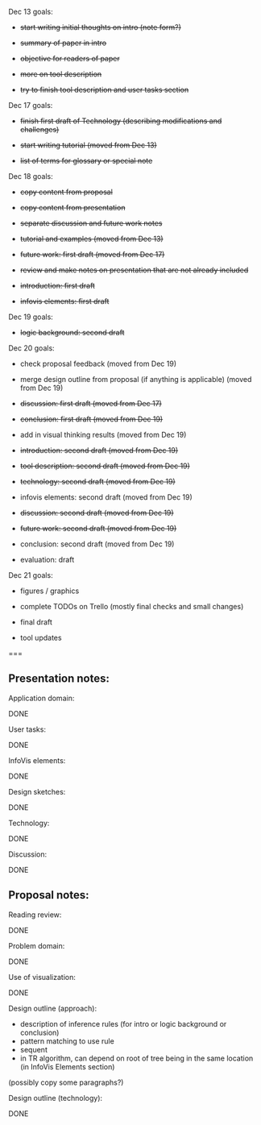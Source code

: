 Dec 13 goals:

- ~~start writing initial thoughts on intro (note form?)~~

- ~~summary of paper in intro~~

- ~~objective for readers of paper~~

- ~~more on tool description~~

- ~~try to finish tool description and user tasks section~~



Dec 17 goals:

- ~~finish first draft of Technology (describing modifications and challenges)~~

- ~~start writing tutorial (moved from Dec 13)~~

- ~~list of terms for glossary or special note~~



Dec 18 goals:

- ~~copy content from proposal~~

- ~~copy content from presentation~~

- ~~separate discussion and future work notes~~

- ~~tutorial and examples (moved from Dec 13)~~

- ~~future work: first draft (moved from Dec 17)~~

- ~~review and make notes on presentation that are not already included~~

- ~~introduction: first draft~~

- ~~infovis elements: first draft~~


Dec 19 goals:

- ~~logic background: second draft~~





Dec 20 goals:

- check proposal feedback (moved from Dec 19)

- merge design outline from proposal (if anything is applicable) (moved from Dec 19)

- ~~discussion: first draft (moved from Dec 17)~~

- ~~conclusion: first draft (moved from Dec 19)~~

- add in visual thinking results (moved from Dec 19)

- ~~introduction: second draft (moved from Dec 19)~~

- ~~tool description: second draft (moved from Dec 19)~~

- ~~technology: second draft (moved from Dec 19)~~

- infovis elements: second draft (moved from Dec 19)

- ~~discussion: second draft (moved from Dec 19)~~

- ~~future work: second draft (moved from Dec 19)~~

- conclusion: second draft (moved from Dec 19)

- evaluation: draft


Dec 21 goals:

- figures / graphics

- complete TODOs on Trello (mostly final checks and small changes)

- final draft

- tool updates



===


Presentation notes:
---

Application domain:

DONE


User tasks:

DONE


InfoVis elements:

DONE


Design sketches:

DONE


Technology:

DONE


Discussion:

DONE





Proposal notes:
---


Reading review:

DONE


Problem domain:

DONE


Use of visualization:

DONE


Design outline (approach):

- description of inference rules (for intro or logic background or conclusion)
- pattern matching to use rule
- sequent
- in TR algorithm, can depend on root of tree being in the same location (in InfoVis Elements section)

(possibly copy some paragraphs?)


Design outline (technology):

DONE